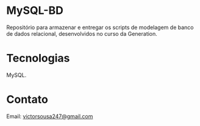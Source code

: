 # MySQL-BD

Repositório para armazenar e entregar os scripts de modelagem de banco de dados relacional, desenvolvidos no curso da Generation.

# Tecnologias

MySQL.

# Contato

Email: victorsousa247@gmail.com
